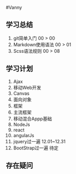 #Vanny

## 学习总结
1. git简单入门 00 > 00
2. Markdown使用语法 00 > 01
3. Scss语法规则 00 > 08

## 学习计划
1. Ajax
2. 移动Web开发
3. Canvas
4. 面向对象
5. 框架
6. 主流框架
7. 移动混合Appp基础
8. NodeJs
9. react
10. angularJs
11. jquery过一遍 12.01~12.31
12. BootStrap过一遍 待定

## 存在疑问